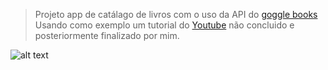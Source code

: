 
> Projeto app de catálago de livros com o uso da API do [goggle books](https://www.google.com.br/url?sa=t&rct=j&q=&esrc=s&source=web&cd=1&cad=rja&uact=8&ved=2ahUKEwiFt_GexMTiAhXiHLkGHb8UDZkQFjAAegQIBRAC&url=https%3A%2F%2Fdevelopers.google.com%2Fbooks%2F&usg=AOvVaw1FTB_Ui-50CauDt54QJekz) <br> Usando como exemplo um tutorial do 
 [Youtube](https://youtu.be/oWmQ8fMLmaE) não concluido e posteriormente finalizado por mim.



![alt text][tela-inicial]


[tela-inicial]:https://media.giphy.com/media/YTEyrbGVwJpLiVTGFZ/giphy.gif "Tela animada com demonstração"

